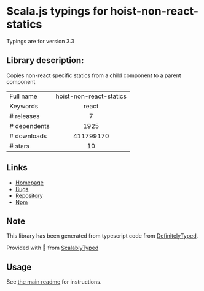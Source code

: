 
# Scala.js typings for hoist-non-react-statics

Typings are for version 3.3

## Library description:
Copies non-react specific statics from a child component to a parent component

|                    |                 |
| ------------------ | :-------------: |
| Full name          | hoist-non-react-statics |
| Keywords           | react |
| # releases         | 7 |
| # dependents       | 1925 |
| # downloads        | 411799170 |
| # stars            | 10 |

## Links
- [Homepage](https://github.com/mridgway/hoist-non-react-statics#readme)
- [Bugs](https://github.com/mridgway/hoist-non-react-statics/issues)
- [Repository](https://github.com/mridgway/hoist-non-react-statics)
- [Npm](https://www.npmjs.com/package/hoist-non-react-statics)
    


## Note
This library has been generated from typescript code from [DefinitelyTyped](https://definitelytyped.org).

Provided with :purple_heart: from [ScalablyTyped](https://github.com/oyvindberg/ScalablyTyped)

## Usage
See [the main readme](../../readme.md) for instructions.


